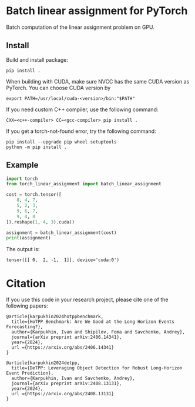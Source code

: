 # Batch linear assignment for PyTorch
Batch computation of the linear assignment problem on GPU.

## Install
Build and install package:
```
pip install .
```

When building with CUDA, make sure NVCC has the same CUDA version as PyTorch.
You can choose CUDA version by
```
export PATH=/usr/local/cuda-<version>/bin:"$PATH"
```

If you need custom C++ compiler, use the following command:
```
CXX=<c++-compiler> CC=<gcc-compiler> pip install .
```

If you get a torch-not-found error, try the following command:
```
pip install --upgrade pip wheel setuptools
python -m pip install .
```

## Example
```python
import torch
from torch_linear_assignment import batch_linear_assignment

cost = torch.tensor([
    8, 4, 7,
    5, 2, 3,
    9, 6, 7,
    9, 4, 8
]).reshape(1, 4, 3).cuda()

assignment = batch_linear_assignment(cost)
print(assignment)
```

The output is:
```
tensor([[ 0,  2, -1,  1]], device='cuda:0')
```

# Citation
If you use this code in your research project, please cite one of the following papers:
```
@article{karpukhin2024hotppbenchmark,
  title={HoTPP Benchmark: Are We Good at the Long Horizon Events Forecasting?},
  author={Karpukhin, Ivan and Shipilov, Foma and Savchenko, Andrey},
  journal={arXiv preprint arXiv:2406.14341},
  year={2024},
  url ={https://arxiv.org/abs/2406.14341}
}

@article{karpukhin2024detpp,
  title={DeTPP: Leveraging Object Detection for Robust Long-Horizon Event Prediction},
  author={Karpukhin, Ivan and Savchenko, Andrey},
  journal={arXiv preprint arXiv:2408.13131},
  year={2024},
  url ={https://arxiv.org/abs/2408.13131}
}
```
